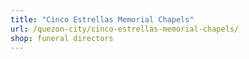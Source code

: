 ```yaml
---
title: "Cinco Estrellas Memorial Chapels"
url: /quezon-city/cinco-estrellas-memorial-chapels/
shop: funeral directors
---
```

